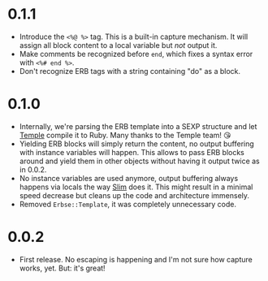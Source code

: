 # 0.1.1

* Introduce the `<%@ %>` tag. This is a built-in capture mechanism. It will assign all block content to a local variable but *not* output it.
* Make comments be recognized before `end`, which fixes a syntax error with `<%# end %>`.
* Don't recognize ERB tags with a string containing "do" as a block.

# 0.1.0

* Internally, we're parsing the ERB template into a SEXP structure and let [Temple](https://github.com/judofyr/temple) compile it to Ruby. Many thanks to the Temple team! 😘
* Yielding ERB blocks will simply return the content, no output buffering with instance variables will happen.
    This allows to pass ERB blocks around and yield them in other objects without having it output twice as in 0.0.2.
* No instance variables are used anymore, output buffering always happens via locals the way [Slim](https://github.com/slim-template/slim) does it. This might result in a minimal speed decrease but cleans up the code and architecture immensely.
* Removed `Erbse::Template`, it was completely unnecessary code.

# 0.0.2

* First release. No escaping is happening and I'm not sure how capture works, yet. But: it's great!
